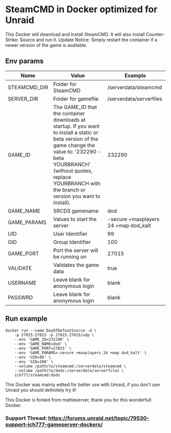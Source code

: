 # SteamCMD in Docker optimized for Unraid
This Docker will download and install SteamCMD. It will also install Counter-Strike: Source and run it. Update Notice: Simply restart the container if a newer version of the game is available.

## Env params
| Name | Value | Example |
| --- | --- | --- |
| STEAMCMD_DIR | Folder for SteamCMD | /serverdata/steamcmd |
| SERVER_DIR | Folder for gamefile | /serverdata/serverfiles |
| GAME_ID | The GAME_ID that the container downloads at startup. If you want to install a static or beta version of the game change the value to: '232290 -beta YOURBRANCH' (without quotes, replace YOURBRANCH with the branch or version you want to install). | 232290 |
| GAME_NAME | SRCDS gamename | dod |
| GAME_PARAMS | Values to start the server | -secure +maxplayers 24 +map dod_kalt |
| UID | User Identifier | 99 |
| GID | Group Identifier | 100 |
| GAME_PORT | Port the server will be running on | 27015 |
| VALIDATE | Validates the game data | true |
| USERNAME | Leave blank for anonymous login | blank |
| PASSWRD | Leave blank for anonymous login | blank |

## Run example
```
docker run --name DayOfDefeatSource -d \
	-p 27015:27015 -p 27015:27015/udp \
	--env 'GAME_ID=232290' \
	--env 'GAME_NAME=dod' \
	--env 'GAME_PORT=27015' \
	--env 'GAME_PARAMS=-secure +maxplayers 24 +map dod_kalt' \
	--env 'UID=99' \
	--env 'GID=100' \
	--volume /path/to/steamcmd:/serverdata/steamcmd \
	--volume /path/to/dods:/serverdata/serverfiles \
	ich777/steamcmd:dods
```

This Docker was mainly edited for better use with Unraid, if you don't use Unraid you should definitely try it!


This Docker is forked from mattieserver, thank you for this wonderfull Docker.

### Support Thread: https://forums.unraid.net/topic/79530-support-ich777-gameserver-dockers/
